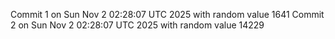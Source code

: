 Commit 1 on Sun Nov  2 02:28:07 UTC 2025 with random value 1641
Commit 2 on Sun Nov  2 02:28:07 UTC 2025 with random value 14229
